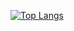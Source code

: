 [![Top Langs](https://github-readme-stats.vercel.app/api/top-langs/?username={s1290078}
)](https://github.com/anuraghazra/github-readme-stats)
